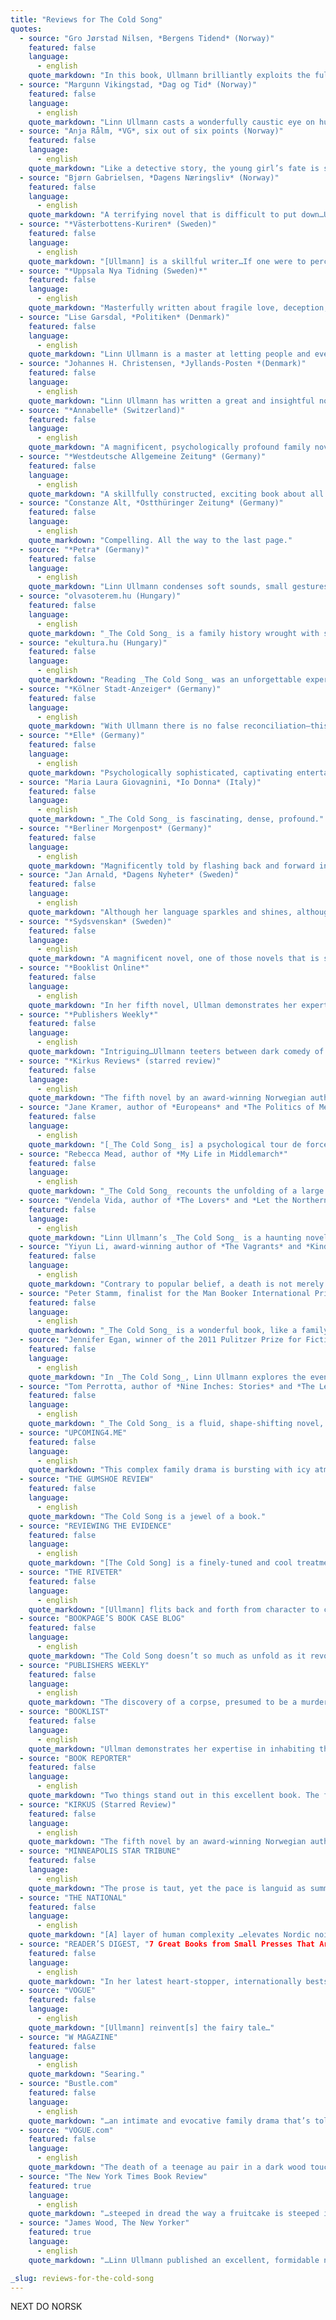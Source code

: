 ```yaml
---
title: "Reviews for The Cold Song"
quotes:
  - source: "Gro Jørstad Nilsen, *Bergens Tidend* (Norway)"
    featured: false
    language:
      - english
    quote_markdown: "In this book, Ullmann brilliantly exploits the full spectrum of possibilities offered by the polyphonic novel…_The Cold Song_ is a poignant novel about silence, ingeniously composed with open spaces."
  - source: "Margunn Vikingstad, *Dag og Tid* (Norway)"
    featured: false
    language:
      - english
    quote_markdown: "Linn Ullmann casts a wonderfully caustic eye on human flaws…With elegant circular movements Ullmann writes her way into all that one cannot talk about in a family.…[Ullmann] stands more in the tradition of the great bourgeois novel (Balzac, Stendhal, Lagerlöf)…A trace of Virginia Woolf can be heard in _The Cold Song_…easy and compelling, [Ullmann] dissects human weakness, grief, and pain."
  - source: "Anja Rålm, *VG*, six out of six points (Norway)"
    featured: false
    language:
      - english
    quote_markdown: "Like a detective story, the young girl’s fate is slowly revealed and the intensity increases. Not one word or phrase seems redundant, the words flow easily between the pages with exceptional precision. Almost understated, with bizarre and humorous undertones, we are drawn into an Ullmannesque universe that we don’t want to leave."
  - source: "Bjørn Gabrielsen, *Dagens Næringsliv* (Norway)"
    featured: false
    language:
      - english
    quote_markdown: "A terrifying novel that is difficult to put down…Ullmann combines keen everyday observations with an obscure crime, but the dialogues also pose a number of recurring philosophical questions. Where is the border between a lie and a narrative?…an alternately riveting, humorous, and thought-provoking novel that captivates."
  - source: "*Västerbottens-Kuriren* (Sweden)"
    featured: false
    language:
      - english
    quote_markdown: "[Ullmann] is a skillful writer…If one were to perceive traces of a literary inheritance, contemporaries such as Siri Hustvedt and Joyce Carol Oates, or classic authors such as Virginia Woolf, would immediately come to mind."
  - source: "*Uppsala Nya Tidning (Sweden)*"
    featured: false
    language:
      - english
    quote_markdown: "Masterfully written about fragile love, deception, and guilt, and about the difficult art of protecting what is most precious."
  - source: "Lise Garsdal, *Politiken* (Denmark)"
    featured: false
    language:
      - english
    quote_markdown: "Linn Ullmann is a master at letting people and events hover and tremble between reality and something else…Has Linn Ullmann ever been so viciously funny as she is here?…The Cold Song has breadth, but also a compelling Nordic gravity."
  - source: "Johannes H. Christensen, *Jyllands-Posten *(Denmark)"
    featured: false
    language:
      - english
    quote_markdown: "Linn Ullmann has written a great and insightful novel…Every character is described with empathy and blindsiding psychological perception, with a story that is skillfully composed."
  - source: "*Annabelle* (Switzerland)"
    featured: false
    language:
      - english
    quote_markdown: "A magnificent, psychologically profound family novel that shows how minor lapses, secrets, and repressed desires can cause a major tragedy."
  - source: "*Westdeutsche Allgemeine Zeitung* (Germany)"
    featured: false
    language:
      - english
    quote_markdown: "A skillfully constructed, exciting book about all that is kept secret in a family."
  - source: "Constanze Alt, *Ostthüringer Zeitung* (Germany)"
    featured: false
    language:
      - english
    quote_markdown: "Compelling. All the way to the last page."
  - source: "*Petra* (Germany)"
    featured: false
    language:
      - english
    quote_markdown: "Linn Ullmann condenses soft sounds, small gestures, and poetry into a splendid novel about the abyss of normality."
  - source: "olvasoterem.hu (Hungary)"
    featured: false
    language:
      - english
    quote_markdown: "_The Cold Song_ is a family history wrought with secrets, pain, and sorrow and the ‘lesson’ is: despite all the hardship, life will go on."
  - source: "ekultura.hu (Hungary)"
    featured: false
    language:
      - english
    quote_markdown: "Reading _The Cold Song_ was an unforgettable experience. The novel is a remarkably composed puzzle, where the fragmented structure is not an experiment in deconstructing the traditional novel form. The Cold Song is an ingenious game with structural elements. The characters…are real human beings and the depiction of their pain and sorrow serve as…an attempt at a healing process."
  - source: "*Kölner Stadt-Anzeiger* (Germany)"
    featured: false
    language:
      - english
    quote_markdown: "With Ullmann there is no false reconciliation—this, too, makes her novel so utterly convincing."
  - source: "*Elle* (Germany)"
    featured: false
    language:
      - english
    quote_markdown: "Psychologically sophisticated, captivating entertainment."
  - source: "Maria Laura Giovagnini, *Io Donna* (Italy)"
    featured: false
    language:
      - english
    quote_markdown: "_The Cold Song_ is fascinating, dense, profound."
  - source: "*Berliner Morgenpost* (Germany)"
    featured: false
    language:
      - english
    quote_markdown: "Magnificently told by flashing back and forward in time, the novel is bleak, sad, emotional, and highly exciting."
  - source: "Jan Arnald, *Dagens Nyheter* (Sweden)"
    featured: false
    language:
      - english
    quote_markdown: "Although her language sparkles and shines, although she has a ruthless eye for human failings, although she succeeds in imparting something vital to the vilest of relationships, I would still claim that Linn Ullmann’s strength lies in her structural command … Her distinctive quality as a writer is quite simply—grace. And there is nothing simple about that."
  - source: "*Sydsvenskan* (Sweden)"
    featured: false
    language:
      - english
    quote_markdown: "A magnificent novel, one of those novels that is so good that I wish I hadn’t read it yet, but still had it left to discover."
  - source: "*Booklist Online*"
    featured: false
    language:
      - english
    quote_markdown: "In her fifth novel, Ullman demonstrates her expertise in inhabiting the minds of complex characters, including Milla’s grieving parents; a neighbor who may have been the last to see Milla alive; Siri’s aging mother; Siri’s elder daughter, who has a violent temper; and, of course, the beleaguered couple, Siri and Jon. Readers who appreciate an unconventional narrative flow will find this a deeply moving story of troubled relationships and unsettled memories."
  - source: "*Publishers Weekly*"
    featured: false
    language:
      - english
    quote_markdown: "Intriguing…Ullmann teeters between dark comedy of manners and genuine psychological thriller, but she consistently captures the telling moments in everyday encounters, and writes seductively complex characters."
  - source: "*Kirkus Reviews* (starred review)"
    featured: false
    language:
      - english
    quote_markdown: "The fifth novel by an award-winning Norwegian author and critic deserves to win her a much larger stateside readership. The latest and best from Ullmann resists categorization, except as a literary page-turner. It’s a murder mystery. It’s a multigenerational psychodrama of a dysfunctional family. And it’s a very dark comedy of manners. Yet the authors command is such that it never reads like a pastiche or suffers from jarring shifts of tone."
  - source: "Jane Kramer, author of *Europeans* and *The Politics of Memory*"
    featured: false
    language:
      - english
    quote_markdown: "[_The Cold Song_ is] a psychological tour de force—not a beat wrong. The ending crept up on me, so quiet and unexpected. It’s a brilliant scene, with everybody locked in character—in the _huit clos_ finality of character—and it hits you the minute you put the book down. I stayed up half last night finishing it, and now I’m sitting bleary-eyed at my desk, paying for the pleasure."
  - source: "Rebecca Mead, author of *My Life in Middlemarch*"
    featured: false
    language:
      - english
    quote_markdown: "_The Cold Song_ recounts the unfolding of a large tragedy that has already happened—the mysterious disappearance of Milla, an adolescent girl—while also showing the smaller tragedy of a faltering marriage. Combining the tension of a whodunit with the subtlety of a domestic drama, Ullmann’s riveting novel is measured, impeccably observed, and utterly chilling."
  - source: "Vendela Vida, author of *The Lovers* and *Let the Northern Lights Erase Your Name*"
    featured: false
    language:
      - english
    quote_markdown: "Linn Ullmann’s _The Cold Song_ is a haunting novel about all the ways we endeavor to love and be loved, and the many mistakes we can make while trying. It’s suspenseful and beautifully written and so absorbing that I could not put it down. When I finished reading it, I remained in a state of awe."
  - source: "Yiyun Li, award-winning author of *The Vagrants* and *Kinder Than Solitude*"
    featured: false
    language:
      - english
    quote_markdown: "Contrary to popular belief, a death is not merely an end but the beginning of a story. The death in _The Cold Song_ opens a Pandora’s box of human emotions, conflicts and deceptions. Readers of this novel will be reminded of the joys and complexities of living. Memories, laughter, gestures, trivialities—everything casts a shadow, and nothing leaves us safe. Linn Ullmann has mastered the art of seeing into the dark mysteries that make us who we are."
  - source: "Peter Stamm, finalist for the Man Booker International Prize 2013 and author of *We’re Flying* and *Seven Years*'"
    featured: false
    language:
      - english
    quote_markdown: "_The Cold Song_ is a wonderful book, like a family album made by a photographer who really cares for his subjects. I love the way Ullmann deals with time and perspective. Her complete freedom to jump from one character to the next and back and forth in time holds the book together as one big picture of a somehow dysfunctional and still completely normal family—a family I loved to spend time with. I admire her ability to slip into the characters of men, women, and children with ease and make them completely believable—the philandering Jon is a masterpiece. The book has the light but also the weight of a Bergman film. It doesn’t offer easy solutions but still has a kind of healing power."
  - source: "Jennifer Egan, winner of the 2011 Pulitzer Prize for Fiction and the 2010 National Book Critics Circle Award"
    featured: false
    language:
      - english
    quote_markdown: "In _The Cold Song_, Linn Ullmann explores the events surrounding a young woman’s murder in brief, haunting flashes that imbue the intimacies and betrayals of family life with the brooding magic of a Grimm’s fairy tale. This delicate, mesmerizing work attests to Ullmann’s vast storytelling powers."
  - source: "Tom Perrotta, author of *Nine Inches: Stories* and *The Leftovers*"
    featured: false
    language:
      - english
    quote_markdown: "_The Cold Song_ is a fluid, shape-shifting novel, a family saga that turns into an erotically charged drama and then takes a darker turn into the terrain of a murder mystery. Linn Ullmann is an unusually talented and sympathetic writer, able to inhabit a wide range of characters and bring them all vividly to life."
  - source: "UPCOMING4.ME"
    featured: false
    language:
      - english
    quote_markdown: "This complex family drama is bursting with icy atmosphere…The Cold Song is beautifully written."
  - source: "THE GUMSHOE REVIEW"
    featured: false
    language:
      - english
    quote_markdown: "The Cold Song is a jewel of a book."
  - source: "REVIEWING THE EVIDENCE"
    featured: false
    language:
      - english
    quote_markdown: "[The Cold Song] is a finely-tuned and cool treatment of the tensions in a modern family…Lin Ullman is the daughter of Ingmar Bergman and Liv Ullman and the book has something of the quality of the films the two made together. Much is unspoken, much must be inferred, but the psychological atmosphere of the novel settles over the reader and enfolds us, making us determined to find out what we can about these characters who are so vividly alive in all their flaws and imperfections."
  - source: "THE RIVETER"
    featured: false
    language:
      - english
    quote_markdown: "[Ullmann] flits back and forth from character to character with cinematic ease…The Cold Song’s palpability chilled and captivated me in a way no blood splatter could. I didn’t blink."
  - source: "BOOKPAGE’S BOOK CASE BLOG"
    featured: false
    language:
      - english
    quote_markdown: "The Cold Song doesn’t so much as unfold as it revolves, around the sudden disappearance of Milla, the young and beautiful summer nanny hired to take care of Siri and Jon’s two children. The real ‘meat’ of the novel rests in its keen and unflinching exposure of the inner lives of its characters, revealed in brief narrative spurts that shift back and forth in time. The result is riveting."
  - source: "PUBLISHERS WEEKLY"
    featured: false
    language:
      - english
    quote_markdown: "The discovery of a corpse, presumed to be a murder victim, comes very early in this involving fifth novel from Ullmann. But it serves mostly as a basis for the author’s subtle and menacing look at family dynamics…Ullmann teeters between dark comedy of manners and genuine psychological thriller, but she consistently captures the telling moments in everyday encounters, and writes seductively complex characters."
  - source: "BOOKLIST"
    featured: false
    language:
      - english
    quote_markdown: "Ullman demonstrates her expertise in inhabiting the minds of complex characters…Readers who appreciate an unconventional narrative flow will find this a deeply moving story of troubled relationships and unsettled memories."
  - source: "BOOK REPORTER"
    featured: false
    language:
      - english
    quote_markdown: "Two things stand out in this excellent book. The first is the seamless movement of multiple complex characters through several years of time plus flashbacks to a tragedy in Siri’s early childhood…The second is the impossibly perfect ending…Leo Tolstoy’s assessment of relationships, All happy families are alike; each unhappy family is unhappy in its own way, rings true in The Cold Song. The ugly secrets and tragic deaths are peculiar to Jenny Brodal and those who surround her, but Linn Ullmann’s careful revelations and delicate timing are evocative and believable to all of us — from happy and unhappy families alike."
  - source: "KIRKUS (Starred Review)"
    featured: false
    language:
      - english
    quote_markdown: "The fifth novel by an award-winning Norwegian author and critic deserves to win her a much larger stateside readership. The latest and best from Ullmann resists categorization, except as a literary page-turner. It’s a murder mystery. It’s a multigenerational psychodrama of a dysfunctional family. And it’s a very dark comedy of manners. Yet the author’s command is such that it never reads like a pastiche or suffers from jarring shifts of tone… [Ullmann] might be best known in this country as the daughter of Ingmar Bergman and Liv Ullmann, but her accomplishment here merits more than recognition by association."
  - source: "MINNEAPOLIS STAR TRIBUNE"
    featured: false
    language:
      - english
    quote_markdown: "The prose is taut, yet the pace is languid as summer in that before-the-storm tension…The real achievement of this novel is Ullmann’s gift to imbue the tension of a thriller via the unease of the mundane… The Cold Song is more a mystery in the way most families tend to be mysteries unto themselves."
  - source: "THE NATIONAL"
    featured: false
    language:
      - english
    quote_markdown: "[A] layer of human complexity …elevates Nordic noir to something more than simple genre fiction… Norwegian novelist Linn ­Ullmann’s masterful fifth novel The Cold Song, while not technically a crime thriller as such, is something of a case in point – borrowing elements of the genre but combining them with those of a subtle dark domestic drama, she’s written a technically adventurous hybrid that delivers in terms of complexity of characters, the darkness of an original Grimm’s fairy tale and the heightened atmosphere of a tense thriller."
  - source: "READER’S DIGEST, "7 Great Books from Small Presses That Are Worth Your Time""
    featured: false
    language:
      - english
    quote_markdown: "In her latest heart-stopper, internationally bestselling author Ullmann…combines a mysterious murder with a razor-sharp eye for family relationships."
  - source: "VOGUE"
    featured: false
    language:
      - english
    quote_markdown: "[Ullmann] reinvent[s] the fairy tale…"
  - source: "W MAGAZINE"
    featured: false
    language:
      - english
    quote_markdown: "Searing."
  - source: "Bustle.com"
    featured: false
    language:
      - english
    quote_markdown: "…an intimate and evocative family drama that’s told like a thriller, and is all the more terrifying for its humanity and realism."
  - source: "VOGUE.com"
    featured: false
    language:
      - english
    quote_markdown: "The death of a teenage au pair in a dark wood touches off Norwegian author Linn Ullmann’s breakout fifth novel, The Cold Song, in which the question of culpability unearths a treasure trove of tantalizing family secrets. Set at an elegant estate on Norway’s seacoast, this spare, irresistibly moody inquiry into one family’s collective memory is populated with richly ambiguous characters."
  - source: "The New York Times Book Review"
    featured: true
    language:
      - english
    quote_markdown: "…steeped in dread the way a fruitcake is steeped in rum: Every page, every line, seems to glisten with vapors of sumptuous, intoxicating unease…Ullmann’s voice on the page is a lean, tough-minded thing, scrubbed and scoured of sentimentality straight through to the final, Carveresque pages, in which she pulls off an 11th-hour radiance, a tonal shift from minor to major key."
  - source: "James Wood, The New Yorker"
    featured: true
    language:
      - english
    quote_markdown: "…Linn Ullmann published an excellent, formidable novel this year…Ullmann is very good at evoking the peculiar, charged stasis of a household in which mentally active and intellectually vital people are resolutely failing to communicate with each other—the loneliness of communality, in short. She is a very exact writer, who is unsparing of her characters: a tonic, sharp, lyrical, intelligent novelist who deserves to be better-known in English."

_slug: reviews-for-the-cold-song
---
```


NEXT DO NORSK
